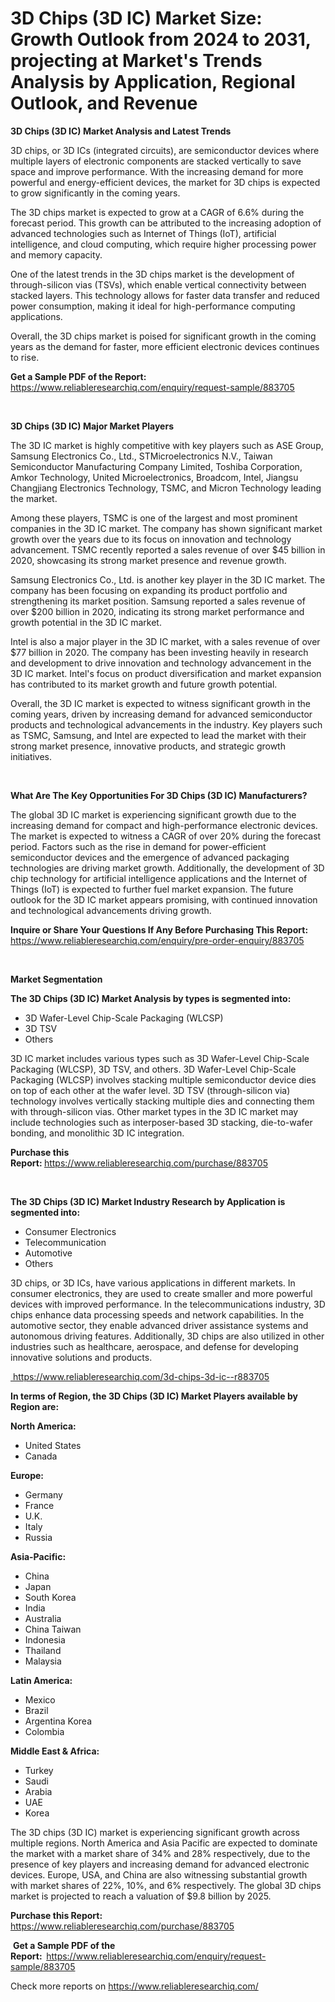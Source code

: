 <p><h1>3D Chips (3D IC) Market Size: Growth Outlook from 2024 to 2031, projecting at Market's Trends Analysis by Application, Regional Outlook, and Revenue</h1></p><p><strong>3D Chips (3D IC) Market Analysis and Latest Trends</strong></p>
<p><p>3D chips, or 3D ICs (integrated circuits), are semiconductor devices where multiple layers of electronic components are stacked vertically to save space and improve performance. With the increasing demand for more powerful and energy-efficient devices, the market for 3D chips is expected to grow significantly in the coming years. </p><p>The 3D chips market is expected to grow at a CAGR of 6.6% during the forecast period. This growth can be attributed to the increasing adoption of advanced technologies such as Internet of Things (IoT), artificial intelligence, and cloud computing, which require higher processing power and memory capacity.</p><p>One of the latest trends in the 3D chips market is the development of through-silicon vias (TSVs), which enable vertical connectivity between stacked layers. This technology allows for faster data transfer and reduced power consumption, making it ideal for high-performance computing applications.</p><p>Overall, the 3D chips market is poised for significant growth in the coming years as the demand for faster, more efficient electronic devices continues to rise.</p></p>
<p><strong>Get a Sample PDF of the Report:&nbsp;</strong> <a href="https://www.reliableresearchiq.com/enquiry/request-sample/883705">https://www.reliableresearchiq.com/enquiry/request-sample/883705</a></p>
<p>&nbsp;</p>
<p><strong>3D Chips (3D IC) Major Market Players</strong></p>
<p><p>The 3D IC market is highly competitive with key players such as ASE Group, Samsung Electronics Co., Ltd., STMicroelectronics N.V., Taiwan Semiconductor Manufacturing Company Limited, Toshiba Corporation, Amkor Technology, United Microelectronics, Broadcom, Intel, Jiangsu Changjiang Electronics Technology, TSMC, and Micron Technology leading the market.</p><p>Among these players, TSMC is one of the largest and most prominent companies in the 3D IC market. The company has shown significant market growth over the years due to its focus on innovation and technology advancement. TSMC recently reported a sales revenue of over $45 billion in 2020, showcasing its strong market presence and revenue growth.</p><p>Samsung Electronics Co., Ltd. is another key player in the 3D IC market. The company has been focusing on expanding its product portfolio and strengthening its market position. Samsung reported a sales revenue of over $200 billion in 2020, indicating its strong market performance and growth potential in the 3D IC market.</p><p>Intel is also a major player in the 3D IC market, with a sales revenue of over $77 billion in 2020. The company has been investing heavily in research and development to drive innovation and technology advancement in the 3D IC market. Intel's focus on product diversification and market expansion has contributed to its market growth and future growth potential.</p><p>Overall, the 3D IC market is expected to witness significant growth in the coming years, driven by increasing demand for advanced semiconductor products and technological advancements in the industry. Key players such as TSMC, Samsung, and Intel are expected to lead the market with their strong market presence, innovative products, and strategic growth initiatives.</p></p>
<p>&nbsp;</p>
<p><strong>What Are The Key Opportunities For 3D Chips (3D IC) Manufacturers?</strong></p>
<p><p>The global 3D IC market is experiencing significant growth due to the increasing demand for compact and high-performance electronic devices. The market is expected to witness a CAGR of over 20% during the forecast period. Factors such as the rise in demand for power-efficient semiconductor devices and the emergence of advanced packaging technologies are driving market growth. Additionally, the development of 3D chip technology for artificial intelligence applications and the Internet of Things (IoT) is expected to further fuel market expansion. The future outlook for the 3D IC market appears promising, with continued innovation and technological advancements driving growth.</p></p>
<p><strong>Inquire or Share Your Questions If Any Before Purchasing This Report:</strong> <a href="https://www.reliableresearchiq.com/enquiry/pre-order-enquiry/883705">https://www.reliableresearchiq.com/enquiry/pre-order-enquiry/883705</a></p>
<p>&nbsp;</p>
<p><strong>Market Segmentation</strong></p>
<p><strong>The 3D Chips (3D IC) Market Analysis by types is segmented into:</strong></p>
<p><ul><li>3D Wafer-Level Chip-Scale Packaging (WLCSP)</li><li>3D TSV</li><li>Others</li></ul></p>
<p><p>3D IC market includes various types such as 3D Wafer-Level Chip-Scale Packaging (WLCSP), 3D TSV, and others. 3D Wafer-Level Chip-Scale Packaging (WLCSP) involves stacking multiple semiconductor device dies on top of each other at the wafer level. 3D TSV (through-silicon via) technology involves vertically stacking multiple dies and connecting them with through-silicon vias. Other market types in the 3D IC market may include technologies such as interposer-based 3D stacking, die-to-wafer bonding, and monolithic 3D IC integration.</p></p>
<p><strong>Purchase this Report:&nbsp;</strong><a href="https://www.reliableresearchiq.com/purchase/883705">https://www.reliableresearchiq.com/purchase/883705</a></p>
<p>&nbsp;</p>
<p><strong>The 3D Chips (3D IC) Market Industry Research by Application is segmented into:</strong></p>
<p><ul><li>Consumer Electronics</li><li>Telecommunication</li><li>Automotive</li><li>Others</li></ul></p>
<p><p>3D chips, or 3D ICs, have various applications in different markets. In consumer electronics, they are used to create smaller and more powerful devices with improved performance. In the telecommunications industry, 3D chips enhance data processing speeds and network capabilities. In the automotive sector, they enable advanced driver assistance systems and autonomous driving features. Additionally, 3D chips are also utilized in other industries such as healthcare, aerospace, and defense for developing innovative solutions and products.</p></p>
<p><a href="https://www.reliableresearchiq.com/3d-chips-3d-ic--r883705">&nbsp;https://www.reliableresearchiq.com/3d-chips-3d-ic--r883705</a></p>
<p><strong>In terms of Region, the 3D Chips (3D IC) Market Players available by Region are:</strong></p>
<p>
    <p> <strong> North America: </strong>
        <ul>
            <li>United States</li>
            <li>Canada</li>
        </ul>
        </p> 
    <p> <strong> Europe: </strong>
        <ul>
            <li>Germany</li>
            <li>France</li>
            <li>U.K.</li>
            <li>Italy</li>
            <li>Russia</li>
        </ul>
        </p> 
    <p> <strong> Asia-Pacific: </strong>
        <ul>
            <li>China</li>
            <li>Japan</li>
            <li>South Korea</li>
            <li>India</li>
            <li>Australia</li>
            <li>China Taiwan</li>
            <li>Indonesia</li>
            <li>Thailand</li>
            <li>Malaysia</li>
        </ul>
        </p> 
    <p> <strong> Latin America: </strong>
        <ul>
            <li>Mexico</li>
            <li>Brazil</li>
            <li>Argentina Korea</li>
            <li>Colombia</li>
        </ul>
        </p> 
    <p> <strong> Middle East & Africa: </strong>
        <ul>
            <li>Turkey</li>
            <li>Saudi</li>
            <li>Arabia</li>
            <li>UAE</li>
            <li>Korea</li>
        </ul>
    </p>
    </p>
<p><p>The 3D chips (3D IC) market is experiencing significant growth across multiple regions. North America and Asia Pacific are expected to dominate the market with a market share of 34% and 28% respectively, due to the presence of key players and increasing demand for advanced electronic devices. Europe, USA, and China are also witnessing substantial growth with market shares of 22%, 10%, and 6% respectively. The global 3D chips market is projected to reach a valuation of $9.8 billion by 2025.</p></p>
<p><strong>Purchase this Report: </strong><a href="https://www.reliableresearchiq.com/purchase/883705">https://www.reliableresearchiq.com/purchase/883705</a></p>
<p>&nbsp;<strong>Get a Sample PDF of the Report:&nbsp;&nbsp;</strong><a href="https://www.reliableresearchiq.com/enquiry/request-sample/883705">https://www.reliableresearchiq.com/enquiry/request-sample/883705</a></p>
<p><strong></strong></p>
<p>Check more reports on <a href="https://www.reliableresearchiq.com/">https://www.reliableresearchiq.com/</a></p>